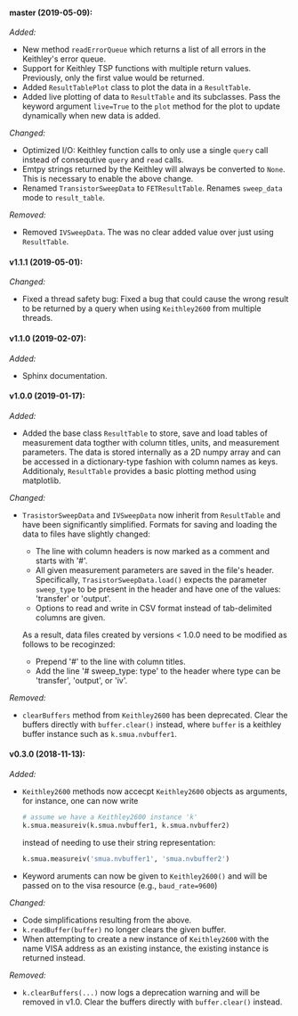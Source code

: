 #### master (2019-05-09):
_Added:_

- New method `readErrorQueue` which returns a list of all errors in the Keithley's error queue.
- Support for Keithley TSP functions with multiple return values. Previously, only the first value would be returned.
- Added `ResultTablePlot` class to plot the data in a `ResultTable`.
- Added live plotting of data to `ResultTable` and its subclasses. Pass the keyword argument `live=True` to the `plot` method for the plot to update dynamically when new data is added.

_Changed:_

- Optimized I/O: Keithley function calls to only use a single `query` call instead of consequtive `query` and `read` calls.
- Emtpy strings returned by the Keithley will always be converted to `None`. This is necessary to enable the above change.
- Renamed `TransistorSweepData` to `FETResultTable`. Renames `sweep_data` mode to `result_table`.

_Removed:_

- Removed `IVSweepData`. The was no clear added value over just using `ResultTable`.

#### v1.1.1 (2019-05-01):
_Changed:_

- Fixed a thread safety bug: Fixed a bug that could cause the wrong result to be returned by a query when using `Keithley2600` from multiple threads.

#### v1.1.0 (2019-02-07):
_Added:_

- Sphinx documentation.

#### v1.0.0 (2019-01-17):
_Added:_

- Added the base class `ResultTable` to store, save and load tables of measurement data togther with column titles, units, and measurement parameters. The data is stored internally as a 2D numpy array and can be accessed in a dictionary-type fashion with column names as keys. Additionaly, `ResultTable` provides a basic plotting method using matplotlib.

_Changed:_

- `TrasistorSweepData` and `IVSweepData` now inherit from `ResultTable` and have been significantly simplified. Formats for saving and loading the data to files have slightly changed:

	- The line with column headers is now  marked as a comment and starts with '#'.
	- All given measurement parameters are saved in the file's header. Specifically, `TrasistorSweepData.load()` expects the parameter     `sweep_type` to be present in the header and
	  have one of the values: 'transfer' or 'output'.
	- Options to read and write in CSV format instead of tab-delimited columns are given.

	As a result, data files created by versions < 1.0.0 need to be modified as follows to be recoginzed:

	- Prepend '#' to the line with column titles.
	- Add the line '# sweep_type: type' to the header where type can be 'transfer', 'output', or 'iv'.

_Removed:_

- `clearBuffers` method from `Keithley2600` has been deprecated. Clear the buffers directly with `buffer.clear()` instead, where `buffer` is a keithley buffer instance such as `k.smua.nvbuffer1`.

#### v0.3.0 (2018-11-13):
_Added:_

- `Keithley2600` methods now accecpt `Keithley2600` objects as arguments, for instance, one can now write
  ```python
  # assume we have a Keithley2600 instance 'k'
  k.smua.measureiv(k.smua.nvbuffer1, k.smua.nvbuffer2)
  ```
  instead of needing to use their string representation:
  ```python
  k.smua.measureiv('smua.nvbuffer1', 'smua.nvbuffer2')
  ```
- Keyword aruments can now be given to `Keithley2600()` and will be passed on to the visa resource (e.g., `baud_rate=9600`)

_Changed:_

- Code simplifications resulting from the above.
- `k.readBuffer(buffer)` no longer clears the given buffer.
- When attempting to create a new instance of `Keithley2600` with the name VISA address as an existing instance, the existing instance is returned instead.

_Removed:_

- `k.clearBuffers(...)` now logs a deprecation warning and will be removed in v1.0. Clear the buffers directly with `buffer.clear()` instead.
